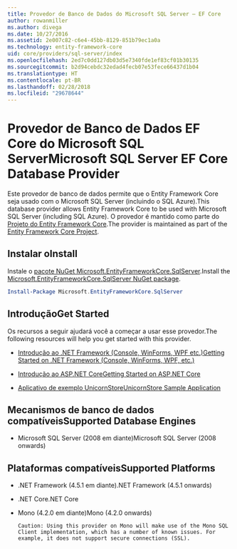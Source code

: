 ```yaml
---
title: Provedor de Banco de Dados do Microsoft SQL Server – EF Core
author: rowanmiller
ms.author: divega
ms.date: 10/27/2016
ms.assetid: 2e007c82-c6e4-45bb-8129-851b79ec1a0a
ms.technology: entity-framework-core
uid: core/providers/sql-server/index
ms.openlocfilehash: 2ed7c0dd127db03d5e7340fde1ef83cf01b30135
ms.sourcegitcommit: b2d94cebdc32edad4fecb07e53fece66437d1b04
ms.translationtype: HT
ms.contentlocale: pt-BR
ms.lasthandoff: 02/28/2018
ms.locfileid: "29678644"
---
```

# <a name="microsoft-sql-server-ef-core-database-provider"></a><span data-ttu-id="90b9a-102">Provedor de Banco de Dados EF Core do Microsoft SQL Server</span><span class="sxs-lookup"><span data-stu-id="90b9a-102">Microsoft SQL Server EF Core Database Provider</span></span>

<span data-ttu-id="90b9a-103">Este provedor de banco de dados permite que o Entity Framework Core seja usado com o Microsoft SQL Server (incluindo o SQL Azure).</span><span class="sxs-lookup"><span data-stu-id="90b9a-103">This database provider allows Entity Framework Core to be used with Microsoft SQL Server (including SQL Azure).</span></span> <span data-ttu-id="90b9a-104">O provedor é mantido como parte do [Projeto do Entity Framework Core](https://github.com/aspnet/EntityFrameworkCore).</span><span class="sxs-lookup"><span data-stu-id="90b9a-104">The provider is maintained as part of the [Entity Framework Core Project](https://github.com/aspnet/EntityFrameworkCore).</span></span>

## <a name="install"></a><span data-ttu-id="90b9a-105">Instalar o</span><span class="sxs-lookup"><span data-stu-id="90b9a-105">Install</span></span>

<span data-ttu-id="90b9a-106">Instale o [pacote NuGet Microsoft.EntityFrameworkCore.SqlServer](https://www.nuget.org/packages/Microsoft.EntityFrameworkCore.SqlServer/).</span><span class="sxs-lookup"><span data-stu-id="90b9a-106">Install the [Microsoft.EntityFrameworkCore.SqlServer NuGet package](https://www.nuget.org/packages/Microsoft.EntityFrameworkCore.SqlServer/).</span></span>

``` powershell
Install-Package Microsoft.EntityFrameworkCore.SqlServer
```

## <a name="get-started"></a><span data-ttu-id="90b9a-107">Introdução</span><span class="sxs-lookup"><span data-stu-id="90b9a-107">Get Started</span></span>

<span data-ttu-id="90b9a-108">Os recursos a seguir ajudará você a começar a usar esse provedor.</span><span class="sxs-lookup"><span data-stu-id="90b9a-108">The following resources will help you get started with this provider.</span></span>
* [<span data-ttu-id="90b9a-109">Introdução ao .NET Framework (Console, WinForms, WPF etc.)</span><span class="sxs-lookup"><span data-stu-id="90b9a-109">Getting Started on .NET Framework (Console, WinForms, WPF, etc.)</span></span>](../../get-started/full-dotnet/index.md)

* [<span data-ttu-id="90b9a-110">Introdução ao ASP.NET Core</span><span class="sxs-lookup"><span data-stu-id="90b9a-110">Getting Started on ASP.NET Core</span></span>](../../get-started/aspnetcore/index.md)

* [<span data-ttu-id="90b9a-111">Aplicativo de exemplo UnicornStore</span><span class="sxs-lookup"><span data-stu-id="90b9a-111">UnicornStore Sample Application</span></span>](https://github.com/rowanmiller/UnicornStore/tree/master/UnicornStore)

## <a name="supported-database-engines"></a><span data-ttu-id="90b9a-112">Mecanismos de banco de dados compatíveis</span><span class="sxs-lookup"><span data-stu-id="90b9a-112">Supported Database Engines</span></span>

* <span data-ttu-id="90b9a-113">Microsoft SQL Server (2008 em diante)</span><span class="sxs-lookup"><span data-stu-id="90b9a-113">Microsoft SQL Server (2008 onwards)</span></span>

## <a name="supported-platforms"></a><span data-ttu-id="90b9a-114">Plataformas compatíveis</span><span class="sxs-lookup"><span data-stu-id="90b9a-114">Supported Platforms</span></span>

* <span data-ttu-id="90b9a-115">.NET Framework (4.5.1 em diante)</span><span class="sxs-lookup"><span data-stu-id="90b9a-115">.NET Framework (4.5.1 onwards)</span></span>

* <span data-ttu-id="90b9a-116">.NET Core</span><span class="sxs-lookup"><span data-stu-id="90b9a-116">.NET Core</span></span>

* <span data-ttu-id="90b9a-117">Mono (4.2.0 em diante)</span><span class="sxs-lookup"><span data-stu-id="90b9a-117">Mono (4.2.0 onwards)</span></span>

      Caution: Using this provider on Mono will make use of the Mono SQL Client implementation, which has a number of known issues. For example, it does not support secure connections (SSL).
